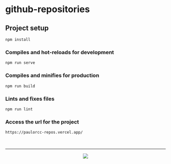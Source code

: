 # github-repositories

## Project setup
```
npm install
```

### Compiles and hot-reloads for development
```
npm run serve
```

### Compiles and minifies for production
```
npm run build
```

### Lints and fixes files
```
npm run lint
```

### Access the url for the project
```
https://paulorcc-repos.vercel.app/
```
<br>
<hr>

<p align="center">
    <img src="https://skillicons.dev/icons?i=vscode,vue,js,typescript" />
</p>
